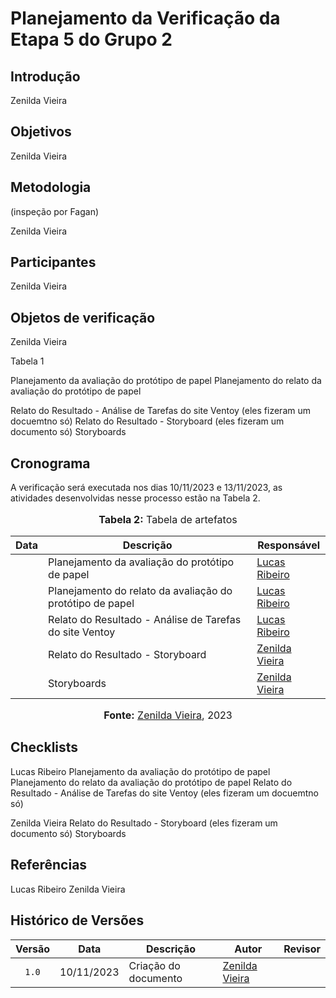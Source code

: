 # Planejamento da Verificação da Etapa 5 do Grupo 2

## Introdução

Zenilda Vieira

## Objetivos

Zenilda Vieira

## Metodologia

(inspeção por Fagan)

Zenilda Vieira

## Participantes

Zenilda Vieira

## Objetos de verificação

Zenilda Vieira

Tabela 1

Planejamento da avaliação do protótipo de papel
Planejamento do relato da avaliação do protótipo de papel

Relato do Resultado - Análise de Tarefas do site Ventoy (eles fizeram um docuemtno só)
Relato do Resultado - Storyboard (eles fizeram um documento só)
Storyboards

## Cronograma

A verificação será executada nos dias 10/11/2023 e 13/11/2023, as atividades desenvolvidas nesse processo estão na Tabela 2.
<div align="center">
<font size="3"><p style="text-align: center"><b>Tabela 2:</b> Tabela de artefatos </p></font>
</div>

<table>

<thead>
    <tr>
        <th>Data</th>
        <th>Descrição</th>
        <th>Responsável</th>
    </tr>
</thead>
<tbody>
    <tr>
        <td>   </td>
        <td>  Planejamento da avaliação do protótipo de papel </td>
        <td> <a href="https://github.com/lucassouzs">Lucas Ribeiro</a> </td>
    </tr>
    <tr>
        <td>   </td>
        <td>  Planejamento do relato da avaliação do protótipo de papel </td>
        <td> <a href="https://github.com/lucassouzs">Lucas Ribeiro</a> </td>
    </tr>
    <tr>
        <td>   </td>
        <td>  Relato do Resultado - Análise de Tarefas do site Ventoy </td>
        <td> <a href="https://github.com/lucassouzs">Lucas Ribeiro</a></a> </td>
    </tr>
    <tr>
        <td>   </td>
        <td>  Relato do Resultado - Storyboard </td>
        <td> <a href="https://github.com/zenildavieira">Zenilda Vieira</a></a> </td>
    </tr>
    <tr>
        <td>   </td>
        <td>  Storyboards </td>
        <td> <a href="https://github.com/zenildavieira">Zenilda Vieira</a></a> </td>
    </tr>
    
</tbody>
</table>

<div align="center">
<font size="3"><p style="text-align: center"><b>Fonte:</b> <a href="https://github.com/zenildavieira">Zenilda Vieira</a>, 2023</p></font>
</div>

## Checklists

Lucas Ribeiro
Planejamento da avaliação do protótipo de papel
Planejamento do relato da avaliação do protótipo de papel
Relato do Resultado - Análise de Tarefas do site Ventoy (eles fizeram um docuemtno só)

Zenilda Vieira
Relato do Resultado - Storyboard (eles fizeram um documento só)
Storyboards

## Referências

Lucas Ribeiro
Zenilda Vieira

## Histórico de Versões

| Versão | Data   | Descrição     | Autor     |  Revisor        |
| :----: | ------ | ------------- | --------- | :-------------: |
| `1.0`  | 10/11/2023 | Criação do documento  | [Zenilda Vieira](https://github.com/zenildavieira) |  |